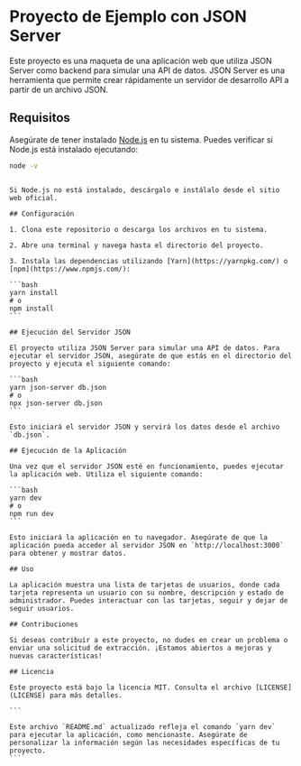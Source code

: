 # Proyecto de Ejemplo con JSON Server

Este proyecto es una maqueta de una aplicación web que utiliza JSON Server como backend para simular una API de datos. JSON Server es una herramienta que permite crear rápidamente un servidor de desarrollo API a partir de un archivo JSON.

## Requisitos

Asegúrate de tener instalado [Node.js](https://nodejs.org/) en tu sistema. Puedes verificar si Node.js está instalado ejecutando:

```bash
node -v
```

````

Si Node.js no está instalado, descárgalo e instálalo desde el sitio web oficial.

## Configuración

1. Clona este repositorio o descarga los archivos en tu sistema.

2. Abre una terminal y navega hasta el directorio del proyecto.

3. Instala las dependencias utilizando [Yarn](https://yarnpkg.com/) o [npm](https://www.npmjs.com/):

```bash
yarn install
# o
npm install
```

## Ejecución del Servidor JSON

El proyecto utiliza JSON Server para simular una API de datos. Para ejecutar el servidor JSON, asegúrate de que estás en el directorio del proyecto y ejecuta el siguiente comando:

```bash
yarn json-server db.json
# o
npx json-server db.json
```

Esto iniciará el servidor JSON y servirá los datos desde el archivo `db.json`.

## Ejecución de la Aplicación

Una vez que el servidor JSON esté en funcionamiento, puedes ejecutar la aplicación web. Utiliza el siguiente comando:

```bash
yarn dev
# o
npm run dev
```

Esto iniciará la aplicación en tu navegador. Asegúrate de que la aplicación pueda acceder al servidor JSON en `http://localhost:3000` para obtener y mostrar datos.

## Uso

La aplicación muestra una lista de tarjetas de usuarios, donde cada tarjeta representa un usuario con su nombre, descripción y estado de administrador. Puedes interactuar con las tarjetas, seguir y dejar de seguir usuarios.

## Contribuciones

Si deseas contribuir a este proyecto, no dudes en crear un problema o enviar una solicitud de extracción. ¡Estamos abiertos a mejoras y nuevas características!

## Licencia

Este proyecto está bajo la licencia MIT. Consulta el archivo [LICENSE](LICENSE) para más detalles.

```

Este archivo `README.md` actualizado refleja el comando `yarn dev` para ejecutar la aplicación, como mencionaste. Asegúrate de personalizar la información según las necesidades específicas de tu proyecto.
```
````
